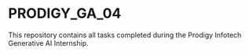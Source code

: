 # PRODIGY_GA_04
This repository contains all tasks completed during the Prodigy Infotech Generative AI Internship.
